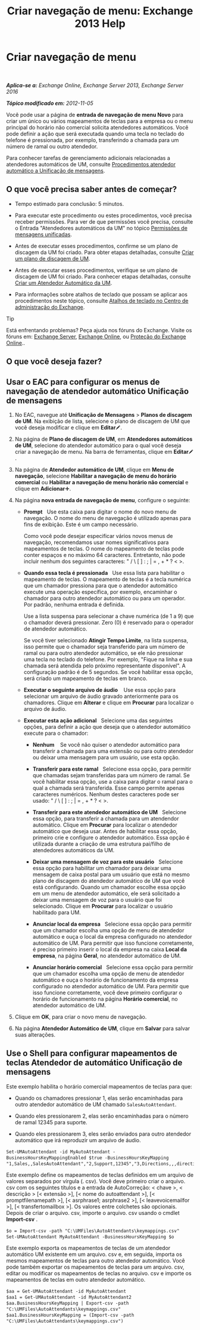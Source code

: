 ﻿---
title: 'Criar navegação de menu: Exchange 2013 Help'
TOCTitle: Criar navegação de menu
ms:assetid: 3cfc9a01-0a61-4d15-9561-621568dc30d9
ms:mtpsurl: https://technet.microsoft.com/pt-br/library/Aa997471(v=EXCHG.150)
ms:contentKeyID: 50485361
ms.date: 05/22/2018
mtps_version: v=EXCHG.150
f1_keywords:
- Microsoft.Exchange.Management.SnapIn.Esm.OrganizationConfiguration.UnifiedMessaging.AutoAttendantKeyMappingControl
ms.translationtype: MT
---

# Criar navegação de menu

 

_**Aplica-se a:** Exchange Online, Exchange Server 2013, Exchange Server 2016_

_**Tópico modificado em:** 2012-11-05_

Você pode usar a página de **entrada de navegação de menu Novo** para criar um único ou vários mapeamentos de teclas para a empresa ou o menu principal do horário não comercial solicita atendedores automáticos. Você pode definir a ação que será executada quando uma tecla no teclado do telefone é pressionada, por exemplo, transferindo a chamada para um número de ramal ou outro atendedor.

Para conhecer tarefas de gerenciamento adicionais relacionadas a atendedores automáticos de UM, consulte [Procedimentos atendedor automático a Unificação de mensagens](um-auto-attendant-procedures-exchange-2013-help.md).

## O que você precisa saber antes de começar?

  - Tempo estimado para conclusão: 5 minutos.

  - Para executar este procedimento ou estes procedimentos, você precisa receber permissões. Para ver de que permissões você precisa, consulte o Entrada "Atendedores automáticos da UM" no tópico [Permissões de mensagens unificadas](unified-messaging-permissions-exchange-2013-help.md).

  - Antes de executar esses procedimentos, confirme se um plano de discagem da UM foi criado. Para obter etapas detalhadas, consulte [Criar um plano de discagem de UM](create-a-um-dial-plan-exchange-2013-help.md).

  - Antes de executar esses procedimentos, verifique se um plano de discagem de UM foi criado. Para conhecer etapas detalhadas, consulte [Criar um Atendedor Automático da UM](create-a-um-auto-attendant-exchange-2013-help.md).

  - Para informações sobre atalhos de teclado que possam se aplicar aos procedimentos neste tópico, consulte [Atalhos de teclado no Centro de administração do Exchange](keyboard-shortcuts-in-the-exchange-admin-center-exchange-online-protection-help.md).


> [!TIP]
> Está enfrentando problemas? Peça ajuda nos fóruns do Exchange. Visite os fóruns em: <A href="https://go.microsoft.com/fwlink/p/?linkid=60612">Exchange Server</A>, <A href="https://go.microsoft.com/fwlink/p/?linkid=267542">Exchange Online</A>, ou <A href="https://go.microsoft.com/fwlink/p/?linkid=285351">Proteção do Exchange Online</A>..



## O que você deseja fazer?

## Usar o EAC para configurar os menus de navegação de atendedor automático Unificação de mensagens

1.  No EAC, navegue até **Unificação de Mensagens** \> **Planos de discagem de UM**. Na exibição de lista, selecione o plano de discagem de UM que você deseja modificar e clique em **Editar**![Ícone de edição](images/JJ218640.6f53ccb2-1f13-4c02-bea0-30690e6ea71d(EXCHG.150).gif "Ícone de edição").

2.  Na página de **Plano de discagem de UM**, em **Atendedores automáticos de UM**, selecione do atendedor automático para o qual você deseja criar a navegação de menu. Na barra de ferramentas, clique em **Editar**![Ícone de edição](images/JJ218640.6f53ccb2-1f13-4c02-bea0-30690e6ea71d(EXCHG.150).gif "Ícone de edição").

3.  Na página de **Atendedor automático de UM**, clique em **Menu de navegação**, selecione **Habilitar a navegação de menu do horário comercial** ou **Habilitar a navegação de menu horário não comercial** e clique em **Adicionar**![Ícone Adicionar](images/JJ218640.c1e75329-d6d7-4073-a27d-498590bbb558(EXCHG.150).gif "Ícone Adicionar").

4.  Na página **nova entrada de navegação de menu**, configure o seguinte:
    
      - **Prompt**   Use esta caixa para digitar o nome do novo menu de navegação. O nome do menu de navegação é utilizado apenas para fins de exibição. Este é um campo necessário.
        
        Como você pode desejar especificar vários novos menus de navegação, recomendamos usar nomes significativos para mapeamentos de teclas. O nome do mapeamento de teclas pode conter espaços e no máximo 64 caracteres. Entretanto, não pode incluir nenhum dos seguintes caracteres: " / \\ \[ \] : ; | = , + \* ? \< \>.
    
      - **Quando essa tecla é pressionada**   Use essa lista para habilitar o mapeamento de teclas. O mapeamento de teclas é a tecla numérica que um chamador pressiona para que o atendedor automático execute uma operação específica, por exemplo, encaminhar o chamador para outro atendedor automático ou para um operador. Por padrão, nenhuma entrada é definida.
        
        Use a lista suspensa para selecionar a chave numérica (de 1 a 9) que o chamador deverá pressionar. Zero (0) é reservado para o operador de atendedor automático.
        
        Se você tiver selecionado **Atingir Tempo Limite**, na lista suspensa, isso permite que o chamador seja transferido para um número de ramal ou para outro atendedor automático, se ele não pressionar uma tecla no teclado do telefone. Por exemplo, "Fique na linha e sua chamada será atendida pelo próximo representante disponível". A configuração padrão é de 5 segundos. Se você habilitar essa opção, será criado um mapeamento de teclas em branco.
    
      - **Executar o seguinte arquivo de áudio**    Use essa opção para selecionar um arquivo de áudio gravado anteriormente para os chamadores. Clique em **Alterar** e clique em **Procurar** para localizar o arquivo de áudio.
    
      - **Executar esta ação adicional**   Selecione uma das seguintes opções, para definir a ação que deseja que o atendedor automático execute para o chamador:
        
          - **Nenhum**    Se você não quiser o atendedor automático para transferir a chamada para uma extensão ou para outro atendedor ou deixar uma mensagem para um usuário, use esta opção.
        
          - **Transferir para este ramal**   Selecione essa opção, para permitir que chamadas sejam transferidas para um número de ramal. Se você habilitar essa opção, use a caixa para digitar o ramal para o qual a chamada será transferida. Esse campo permite apenas caracteres numéricos. Nenhum destes caracteres pode ser usado: " / \\ \[ \] : ; | = , + \* ? \< \>.
        
          - **Transferir para este atendedor automático de UM**   Selecione essa opção, para transferir a chamada para um atendendor automático. Clique em **Procurar** para localizar o atendedor automático que deseja usar. Antes de habilitar essa opção, primeiro crie e configure o atendedor automático. Essa opção é utilizada durante a criação de uma estrutura pai/filho de atendedores automáticos da UM.
        
          - **Deixar uma mensagem de voz para este usuário**   Selecione essa opção para habilitar um chamador para deixar uma mensagem de caixa postal para um usuário que está no mesmo plano de discagem do atendedor automático de UM que você está configurando. Quando um chamador escolhe essa opção em um menu de atendedor automático, ele será solicitado a deixar uma mensagem de voz para o usuário que foi selecionado. Clique em **Procurar** para localizar o usuário habilitado para UM.
        
          - **Anunciar local da empresa**   Selecione essa opção para permitir que um chamador escolha uma opção de menu de atendedor automático e ouça o local da empresa configurado no atendedor automático de UM. Para permitir que isso funcione corretamente, é preciso primeiro inserir o local da empresa na caixa **Local da empresa**, na página **Geral**, no atendedor automático de UM.
        
          - **Anunciar horário comercial**   Selecione essa opção para permitir que um chamador escolha uma opção de menu de atendedor automático e ouça o horário de funcionamento da empresa configurado no atendedor automático de UM. Para permitir que isso funcione corretamente, você deve primeiro configurar o horário de funcionamento na página **Horário comercial**, no atendedor automático de UM.

5.  Clique em **OK**, para criar o novo menu de navegação.

6.  Na página **Atendedor Automático de UM**, clique em **Salvar** para salvar suas alterações.

## Use o Shell para configurar mapeamentos de teclas Atendedor de automático Unificação de mensagens

Este exemplo habilita o horário comercial mapeamentos de teclas para que:

  - Quando os chamadores pressionar 1, elas serão encaminhadas para outro atendedor automático de UM chamado `SalesAutoAttendant`.

  - Quando eles pressionarem 2, elas serão encaminhadas para o número de ramal 12345 para suporte.

  - Quando eles pressionarem 3, eles serão enviados para outro atendedor automático que irá reproduzir um arquivo de áudio.

<!-- end list -->

    Set-UMAutoAttendant -id MyAutoAttendant -BusinessHoursKeyMappingEnabled $true -BusinessHoursKeyMapping "1,Sales,,SalesAutoAttendant","2,Support,12345","3,Directions,,,directions.wav"

Este exemplo define os mapeamentos de teclas definidos em um arquivo de valores separados por vírgula (. csv). Você deve primeiro criar o arquivo. csv com os seguintes títulos e a entrada de AutoCorreção: \< chave \>, \< descrição \> \[\< extensão \>\], \[\< nome do autoattendant \>\], \[\< promptfilenamepath \>\], \[\< asrphrase1; asrphrase2 \>\], \[\< leavevoicemailfor \>\], \[\< transfertomailbox \>\]. Os valores entre colchetes são opcionais. Depois de criar o arquivo. csv, importe o arquivo. csv usando o cmdlet **Import-csv** .

    $o = Import-csv -path "C:\UMFiles\AutoAttendants\keymappings.csv"
    Set-UMAutoAttendant MyAutoAttendant -BusinessHoursKeyMapping $o

Este exemplo exporta os mapeamentos de teclas de um atendedor automático UM existente em um arquivo. csv e, em seguida, importa os mesmos mapeamentos de teclas para outro atendedor automático. Você pode também exportar os mapeamentos de teclas para um arquivo. csv, editar ou modificar os mapeamentos de teclas no arquivo. csv e importe os mapeamentos de teclas em outro atendedor automático.

    $aa = Get-UMAutoAttendant -id MyAutoAttendant
    $aa1 = Get-UMAutoAttendant -id MyAutoAttendant2
    $aa.BusinessHoursKeyMapping | Export-csv -path "C:\UMFiles\AutoAttendants\keymappings.csv"
    $aa1.BusinessHoursKeyMapping = (Import-csv -path "C:\UMFiles\AutoAttendants\keymappings.csv")

